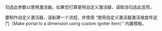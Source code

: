 勾选此参数以使用激活器。如果您打算使用自定义激活器，请取消勾选此选项。

要制作自定义激活器，请新建一个流程，并使用 “使用自定义激活器激活维度传送门（Make portal to a dimension using custom igniter item）” 内置模板。